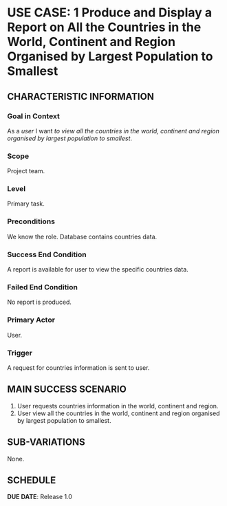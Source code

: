 # USE CASE: 1 Produce and Display a Report on All the Countries in the World, Continent and Region Organised by Largest Population to Smallest

## CHARACTERISTIC INFORMATION

### Goal in Context

As a *user* I want *to view all the countries in the world, continent and region organised by largest population to smallest*.

### Scope

Project team.

### Level

Primary task.

### Preconditions

We know the role.  Database contains countries data.

### Success End Condition

A report is available for user to view the specific countries data.

### Failed End Condition

No report is produced.

### Primary Actor

User.

### Trigger

A request for countries information is sent to user.

## MAIN SUCCESS SCENARIO

1. User requests countries information in the world, continent and region.
2. User view all the countries in the world, continent and region organised by largest population to smallest.

## SUB-VARIATIONS

None.

## SCHEDULE

**DUE DATE**: Release 1.0
